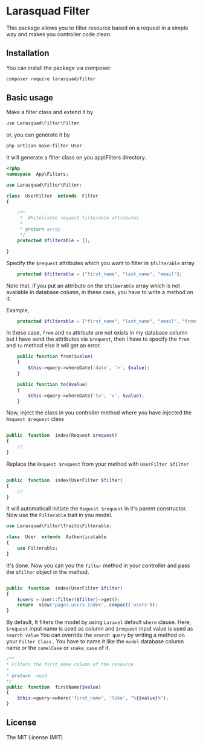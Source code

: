 # Larasquad Filter

This package allows you to filter resource based on a request in a simple way and makes you controller code clean.

## Installation

You can install the package via composer:

```bash
composer require larasquad/filter
```

## Basic usage
Make a filter class and extend it by 
```bash
use Larasquad\Filter\Filter
```
or, you can generate it by 
```bash
php artisan make:filter User
```
It will generate a filter class on you app\Filters directory.
```php
<?php
namespace  App\Filters;

use Larasquad\Filter\Filter;

class  UserFilter  extends  Filter
{

    /**
     *  Whitelisted request filterable attributes
     *
     * @return array
     */
    protected $filterable = [];

}
```
Specify the `$request` attributes which you want to filter in `$filterable` array. 
```php
    protected $filterable = ["first_name", "last_name", "email"];
```
Note that, if you put an attribute on the `$filberable` array which is not available in database column, in these case, you have to write a method on it.

Example,

```php
    protected $filterable = ["first_name", "last_name", "email", "from", "to" ];
```
In these case, `from` and `to` attribute are not exists in my database column but I have send the attributes via `$request`, then I have to 
specify the `from` and `to` method else it will get an error.

```php
    public function from($value)
    {
        $this->query->whereDate('date', '>', $value);
    }

    public function to($value)
    {
        $this->query->whereDate('to', '>', $value);
    }
```

Now, inject the class in you controller method where you have injected the `Request $request`  class
```php

public  function  index(Request $request)
{
	//
}
```

Replace the `Request $request` from your method  with `UserFilter $filter`

```php

public  function  index(UserFilter $filter)
{
	//
}
```

It will automaticall initiate the `Request $request`  in it's parent constructor.
Now use the `Filterable` trait in you model.
```php
use Larasquad\Filter\Traits\Filterable;

class  User  extends  Authenticatable
{
	use Filterable;
}
```
It's done. Now you can you the `filter` method in your controller and pass the `$filter` object in the method.
```php

public  function  index(UserFilter $filter)
{
	$users = User::filter($filter)->get();
	return  view('pages.users.index', compact('users'));
}
```
By default, It filters the model by using `Laravel` default `where` clause.
Here,  `$request` input name is used as column and `$request` input value is used as `search value` 
You can override the `search query` by writing a method on your `Filter Class` . You have to name it like the `model` database column name or the `camelCase` or `snake_case` of it.
```php
/**
* Filters the first_name column of the resource
*
* @return  void
*/
public  function  firstName($value)
{
	$this->query->where('first_name', 'like', "%{$value}%");
}
```
## License

The MIT License (MIT)
